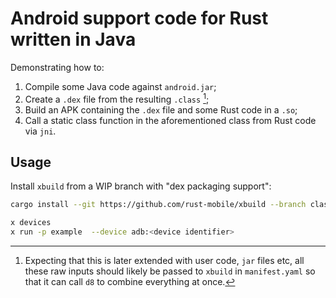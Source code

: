# Android support code for Rust written in Java

Demonstrating how to:

1. Compile some Java code against `android.jar`;
2. Create a `.dex` file from the resulting `.class` [^1];
3. Build an APK containing the `.dex` file and some Rust code in a `.so`;
4. Call a static class function in the aforementioned class from Rust code via `jni`.

[^1]: Expecting that this is later extended with user code, `jar` files etc, all these raw inputs should likely be passed to `xbuild` in `manifest.yaml` so that it can call `d8` to combine everything at once.

## Usage

Install `xbuild` from a WIP branch with "dex packaging support":

```sh
cargo install --git https://github.com/rust-mobile/xbuild --branch classes-dex
```

```sh
x devices
x run -p example  --device adb:<device identifier>
```
